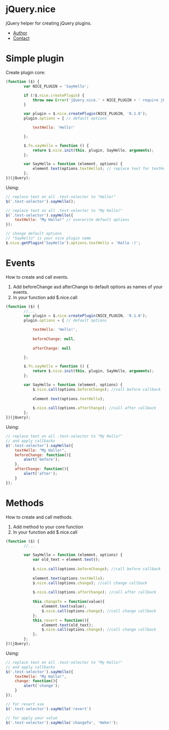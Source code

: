 # jQuery.nice

jQuery helper for creating jQuery plugins.

- [Author](http://mesour.com)
- [Contact](http://mesour.com/contact)

# Simple plugin
Create plugin core:
```javascript
(function ($) {
        var NICE_PLUGIN = 'SayHello';

        if (!$.nice.createPlugin) {
            throw new Error('jQuery.nice.' + NICE_PLUGIN + ' require jQuery.nice core.');
        }

        var plugin = $.nice.createPlugin(NICE_PLUGIN, '0.1.0');
        plugin.options = { // default options

            textHello: 'Hello!'

        };

        $.fn.sayHello = function () {
            return $.nice.init(this, plugin, SayHello, arguments);
        };

        var SayHello = function (element, options) {
            element.text(options.textHello); // replace text for textHello from options
        };
})(jQuery);
```

Using:
```javascript
// replace text on all .test-selector to "Hallo!"
$('.test-selector').sayHello();

// replace text on all .test-selector to "My Hallo!"
$('.test-selector').sayHello({
	textHello: "My Hallo!" // overwrite default options
});

// change default options
// "SayHello" is your nice plugin name
$.nice.getPlugin('SayHello').options.textHello = 'Hallo :)';
```

# Events

How to create and call events.

1. Add beforeChange asd afterChange to default options as names of your events.
2. In your function add $.nice.call

```javascript
(function ($) {
        //...
        var plugin = $.nice.createPlugin(NICE_PLUGIN, '0.1.0');
        plugin.options = { // default options

            textHello: 'Hello!',
            
            beforeChange: null,
            
            afterChange: null

        };

        $.fn.sayHello = function () {
            return $.nice.init(this, plugin, SayHello, arguments);
        };

        var SayHello = function (element, options) {
            $.nice.call(options.beforeChange); //call before callback
            
            element.text(options.textHello);
            
            $.nice.call(options.afterChange); //call after callback
        };
})(jQuery);
```

Using:
```javascript
// replace text on all .test-selector to "My Hallo!"
// and apply callbacks
$('.test-selector').sayHello({
	textHello: "My Hallo!",
	beforeChange: function(){
	    alert('before');
	},
	afterChange: function(){
	    alert('after');
	}
});
```

# Methods

How to create and call methods.

1. Add method to your core function
2. In your function add $.nice.call

```javascript
(function ($) {
        //...

        var SayHello = function (element, options) {
            var old_text = element.text();
        
            $.nice.call(options.beforeChange); //call before callback
            
            element.text(options.textHello);
            $.nice.call(options.change); //call change callback
            
            $.nice.call(options.afterChange); //call after callback
            
            this.changeTo = function(value){
                element.text(value);
                $.nice.call(options.change); //call change callback
            };
            this.revert = function(){
                element.text(old_text);
                $.nice.call(options.change); //call change callback
            };
        };
})(jQuery);
```

Using:
```javascript
// replace text on all .test-selector to "My Hallo!"
// and apply callbacks
$('.test-selector').sayHello({
	textHello: "My Hallo!",
	change: function(){
	    alert('change');
	}
});

// for revert use
$('.test-selector').sayHello('revert')

// for apply your value
$('.test-selector').sayHello('changeTo', 'Hehe!');
```